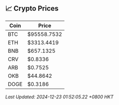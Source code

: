 ## 📈 Crypto Prices

| Coin | Price |
| ---- | ----- |
| BTC | $95558.7532 |
| ETH | $3313.4419 |
| BNB | $657.1325 |
| CRV | $0.8336 |
| ARB | $0.7525 |
| OKB | $44.8642 |
| DOGE | $0.3186 |

_Last Updated: 2024-12-23 01:52:05.22 +0800 HKT_